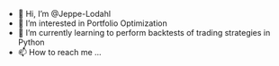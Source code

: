 - 👋 Hi, I’m @Jeppe-Lodahl
- 👀 I’m interested in Portfolio Optimization
- 🌱 I’m currently learning to perform backtests of trading strategies in Python
- 📫 How to reach me ...

<!---
Jeppe-Lodahl/Jeppe-Lodahl is a ✨ special ✨ repository because its `README.md` (this file) appears on your GitHub profile.
You can click the Preview link to take a look at your changes.
--->
